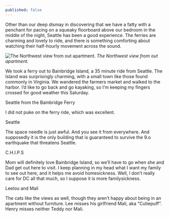 ```yaml
---
published: false
---
```


Other than our deep dismay in discovering that we have a fatty with a penchant for pacing on a squeaky floorboard above our bedroom in the middle of the night, Seattle has been a good experience.  The ferries are charming and lovely to ride, and there is something comforting about watching their half-hourly movement across the sound.

![The Northwest view from out apartment.](https://s3.amazonaws.com/orcatown/p1000063.jpg)
*The Northwest view from out apartment.*

We took a ferry out to Bainbridge Island, a 35 minute ride from Seattle.  The Island was surprisingly charming, with a small town like those found commonly in Virginia. We wandered the farmers market and walked to the harbor. I’d like to go back and go kayaking, so I’m keeping my fingers crossed for good weather this Saturday.


Seattle from the Bainbridge Ferry

I did not puke on the ferry ride, which was excellent.


Seattle

The space needle is just awful. And you see it from everywhere. And supposedly it is the only building that is guaranteed to survive the 9.o earthquake that threatens Seattle.


C.H.I.P.S

Mom will definitely love Bainbridge Island, so we’ll have to go when she and Dad get out here to visit. I keep planning in my head what I want my family to see out here, and it helps me avoid homesickness.  Well, I don’t really care for DC all that much, so I suppose it is more familysickness.


Leelou and Mali

 

The cats like the views as well, though they aren’t happy about being in an apartment without furniture.  Lee misses his girlfriend Mali, aka “Cutiepuff”. Henry misses neither Teddy nor Mali.
